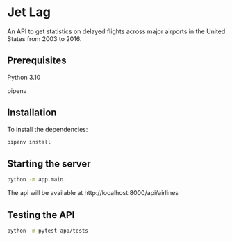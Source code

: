 # Jet Lag

An API to get statistics on delayed flights across major airports in the United States from 2003 to 2016.

## Prerequisites

Python 3.10

pipenv

## Installation

To install the dependencies:

```bash
pipenv install
```

## Starting the server

```bash
python -m app.main
```

The api will be available at http://localhost:8000/api/airlines

## Testing the API

```bash
python -m pytest app/tests
```
